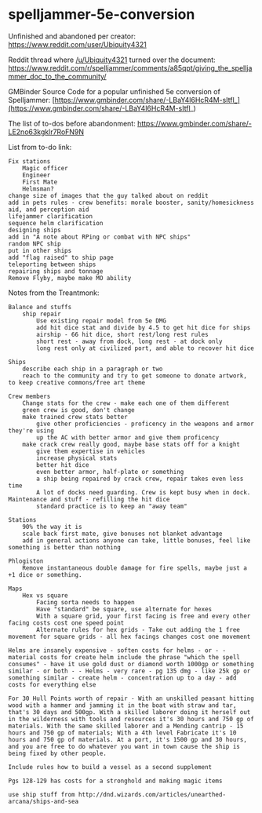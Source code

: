 # spelljammer-5e-conversion
Unfinished and abandoned per creator: https://www.reddit.com/user/Ubiquity4321

Reddit thread where [/u/Ubiquity4321](https://www.reddit.com/user/Ubiquity4321) turned over the document: https://www.reddit.com/r/spelljammer/comments/a85qpt/giving_the_spelljammer_doc_to_the_community/

GMBinder Source Code for a popular unfinished 5e conversion of Spelljammer: [https://www.gmbinder.com/share/-LBaY4l6HcR4M-sItfl_](https://www.gmbinder.com/share/-LBaY4l6HcR4M-sItfl_)

The list of to-dos before abandonment: https://www.gmbinder.com/share/-LE2no63kgklr7RoFN9N

List from to-do link:

    Fix stations
        Magic officer
        Engineer
        First Mate
        Helmsman?
    change size of images that the guy talked about on reddit
    add in pets rules - crew benefits: morale booster, sanity/homesickness aid, and perception aid
    lifejammer clarification
    sequence helm clarification
    designing ships
    add in "A note about RPing or combat with NPC ships"
    random NPC ship
    put in other ships
    add "flag raised" to ship page
    teleporting between ships
    repairing ships and tonnage
    Remove Flyby, maybe make MO ability

Notes from the Treantmonk:

    Balance and stuffs
        ship repair
            Use existing repair model from 5e DMG
            add hit dice stat and divide by 4.5 to get hit dice for ships
            airship - 66 hit dice, short rest/long rest rules
            short rest - away from dock, long rest - at dock only
            long rest only at civilized port, and able to recover hit dice

    Ships
        describe each ship in a paragraph or two
        reach to the community and try to get someone to donate artwork, to keep creative commons/free art theme

    Crew members
        Change stats for the crew - make each one of them different
        green crew is good, don't change
        make trained crew stats better
            give other proficiencies - proficency in the weapons and armor they're using
            up the AC with better armor and give them proficency
        make crack crew really good, maybe base stats off for a knight
            give them expertise in vehicles
            increase physical stats
            better hit dice
            even better armor, half-plate or something
            a ship being repaired by crack crew, repair takes even less time
            A lot of docks need guarding. Crew is kept busy when in dock. Maintenance and stuff - refilling the hit dice
            standard practice is to keep an "away team"

    Stations
        90% the way it is
        scale back first mate, give bonuses not blanket advantage
        add in general actions anyone can take, little bonuses, feel like something is better than nothing

    Phlogiston
        Remove instantaneous double damage for fire spells, maybe just a +1 dice or something.

    Maps
        Hex vs square
            Facing sorta needs to happen
            Have "standard" be square, use alternate for hexes
            With a square grid, your first facing is free and every other facing costs cost one speed point
            Alternate rules for hex grids - Take out adding the 1 free movement for square grids - all hex facings changes cost one movement

    Helms are insanely expensive - soften costs for helms - or - - material costs for create helm include the phrase "which the spell consumes" - have it use gold dust or diamond worth 1000gp or something similar - or both - - Helms - very rare - pg 135 dmg - like 25k gp or something similar - create helm - concentration up to a day - add costs for everything else

    For 30 Hull Points worth of repair - With an unskilled peasant hitting wood with a hammer and jamming it in the boat with straw and tar, that's 30 days and 500gp. With a skilled laborer doing it herself out in the wilderness with tools and resources it's 30 hours and 750 gp of materials. With the same skilled laborer and a Mending cantrip - 15 hours and 750 gp of materials; With a 4th level Fabricate it's 10 hours and 750 gp of materials. At a port, it's 1500 gp and 30 hours, and you are free to do whatever you want in town cause the ship is being fixed by other people.

    Include rules how to build a vessel as a second supplement

    Pgs 128-129 has costs for a stronghold and making magic items

    use ship stuff from http://dnd.wizards.com/articles/unearthed-arcana/ships-and-sea


